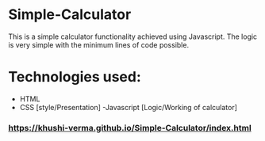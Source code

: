 # Simple-Calculator
This is a simple calculator functionality achieved using Javascript. The logic is very simple with the minimum lines of code possible.
# Technologies used:
- HTML
- CSS [style/Presentation]
-Javascript [Logic/Working of calculator]

### https://khushi-verma.github.io/Simple-Calculator/index.html
